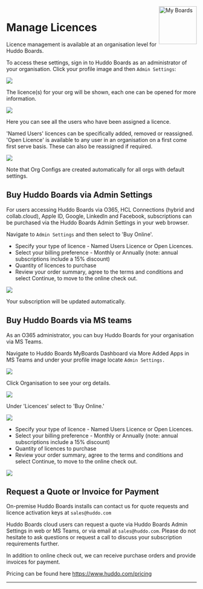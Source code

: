 <img style="float: right" src="/assets/images/boards-logo.jpg" height="100" alt="My Boards" />

# Manage Licences

Licence management is available at an organisation level for Huddo Boards.

To access these settings, sign in to Huddo Boards as an administrator of your organisation.
Click your profile image and then `Admin Settings`:

![](/assets/boards/config-manage_org_new.png)

The licence(s) for your org will be shown, each one can be opened for more information.

![](/assets/boards/org-licence.png)

Here you can see all the users who have been assigned a licence.

'Named Users' licences can be specifically added, removed or reassigned.
'Open Licence' is available to any user in an organisation on a first come first serve basis. These can also be reassigned if required.

![](/assets/boards/config-manage-licence.png)

Note that Org Configs are created automatically for all orgs with default settings.

## Buy Huddo Boards via Admin Settings

For users accessing Huddo Boards via O365, HCL Connections (hybrid and collab.cloud), Apple ID, Google, LinkedIn and Facebook, subscriptions can be purchased via the Huddo Boards Admin Settings in your web browser.

Navigate to `Admin Settings` and then select to 'Buy Online'.

- Specify your type of licence - Named Users Licence or Open Licences.
- Select your billing preference - Monthly or Annually (note: annual subscriptions include a 15% discount)
- Quantity of licences to purchase
- Review your order summary, agree to the terms and conditions and select Continue, to move to the online check out.

![](/assets/boards/licence-subscription-purchase.png)  

Your subscription will be updated automatically.

## Buy Huddo Boards via MS teams

As an O365 administrator, you can buy Huddo Boards for your organisation via MS Teams.

Navigate to Huddo Boards MyBoards Dashboard via More Added Apps in MS Teams and under your profile image locate `Admin Settings.`

![](/assets/boards/buy-kudosboards-msteams1.png)

Click Organisation to see your org details.

![](/assets/boards/buy-kudosboards-msteams2.png)

Under 'Licences' select to 'Buy Online.'

 ![](/assets/boards/buy-kudosboards-msteams3.png)

 - Specify your type of licence - Named Users Licence or Open Licences.
 - Select your billing preference - Monthly or Annually (note: annual subscriptions include a 15% discount)
 - Quantity of licences to purchase
 - Review your order summary, agree to the terms and conditions and select Continue, to move to the online check out.

 ![](/assets/boards/buy-kudosboards-msteams4.png)


## Request a Quote or Invoice for Payment

On-premise Huddo Boards installs can contact us for quote requests and licence activation keys at `sales@huddo.com`

Huddo Boards cloud users can request a quote via Huddo Boards Admin Settings in web or MS Teams, or via email at `sales@huddo.com`. Please do not hesitate to ask questions or request a call to discuss your subscription requirements further.

In addition to online check out, we can receive purchase orders and provide invoices for payment.

Pricing can be found here https://www.huddo.com/pricing





---
